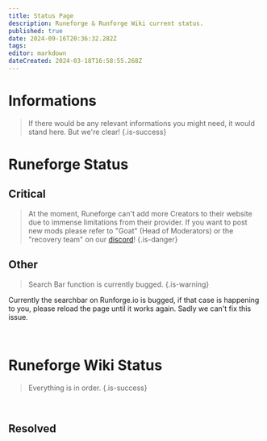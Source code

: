 ```yaml
---
title: Status Page
description: Runeforge & Runforge Wiki current status.
published: true
date: 2024-09-16T20:36:32.282Z
tags: 
editor: markdown
dateCreated: 2024-03-18T16:58:55.268Z
---
```


# Informations
> If there would be any relevant informations you might need, it would stand here. But we're clear!
{.is-success}

# Runeforge Status
## Critical
> At the moment, Runeforge can't add more Creators to their website due to immense limitations from their provider. If you want to post new mods please refer to "Goat" (Head of Moderators) or the "recovery team"  on our [discord](https://discord.com/invite/runeforge)!
{.is-danger}



## Other
> Search Bar function is currently bugged.
{.is-warning}

Currently the searchbar on Runforge.io is bugged, if that case is happening to you, please reload the page until it works again. Sadly we can't fix this issue.


<br>

# Runeforge Wiki Status

> Everything is in order.
{.is-success}

<br>

## Resolved

